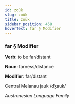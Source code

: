 ```yaml
---
id: zoük
slug: zoük
title: zoük
sidebar_position: 458
hoverText: far § Modifier
---
```


### far § Modifier

**Verb**: to be far/distant

**Noun**: farness/distance

**Modifier**: far/distant

Central Melanau jauk /d͡ʒauk/

*Austronesian Language Family*